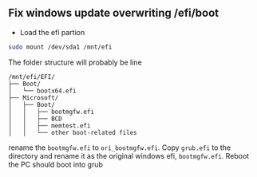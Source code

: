 ## Fix windows update overwriting /efi/boot
- Load the efi partion

```bash
sudo mount /dev/sda1 /mnt/efi
```

The folder structure will probably be line
```
/mnt/efi/EFI/
├── Boot/
│   └── bootx64.efi
├── Microsoft/
│   ├── Boot/
│   │   ├── bootmgfw.efi
│   │   ├── BCD
│   │   ├── memtest.efi
│   │   └── other boot-related files
```

rename the `bootmgfw.efi` to `ori_bootmgfw.efi`. Copy `grub.efi` to the directory and rename it as the original windows efi, `bootmgfw.efi`. Reboot the PC should boot into grub
